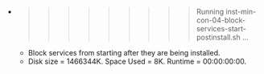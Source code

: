 * >>>>>>>>> Running inst-min-con-04-block-services-start-postinstall.sh ...
  * Block services from starting after they are being installed.
  * Disk size = 1466344K. Space Used = 8K. Runtime = 00:00:00:00.
